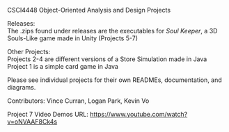 CSCI4448 Object-Oriented Analysis and Design Projects

Releases:  
The .zips found under releases are the executables for _Soul Keeper_, a 3D Souls-Like game made in Unity (Projects 5-7)

Other Projects:  
Projects 2-4 are different versions of a Store Simulation made in Java  
Project 1 is a simple card game in Java

Please see individual projects for their own READMEs, documentation, and diagrams.

Contributors: Vince Curran, Logan Park, Kevin Vo

Project 7 Video Demos URL: https://www.youtube.com/watch?v=oNVAAF8Ck4s
